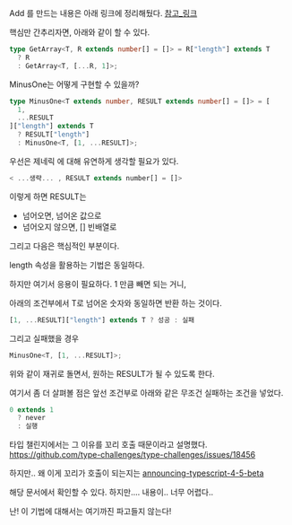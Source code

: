 Add 를 만드는 내용은 아래 링크에 정리해뒀다.
[참고\_링크]("./../../easy/Add.md)

핵심만 간추리자면, 아래와 같이 할 수 있다.

```typescript
type GetArray<T, R extends number[] = []> = R["length"] extends T
  ? R
  : GetArray<T, [...R, 1]>;
```

MinusOne는 어떻게 구현할 수 있을까?

```typescript
type MinusOne<T extends number, RESULT extends number[] = []> = [
  1,
  ...RESULT
]["length"] extends T
  ? RESULT["length"]
  : MinusOne<T, [1, ...RESULT]>;
```

우선은 제네릭 에 대해 유연하게 생각할 필요가 있다.

```typescript
< ...생략... , RESULT extends number[] = []>
```

이렇게 하면 RESULT는

- 넘어오면, 넘어온 값으로
- 넘어오지 않으면, [] 빈배열로

그리고 다음은 핵심적인 부분이다.

length 속성을 활용하는 기법은 동일하다.

하지만 여기서 응용이 필요하다. 1 만큼 빼면 되는 거니,

아래의 조건부에서 T로 넘어온 숫자와 동일하면 반환 하는 것이다.

```typescript
[1, ...RESULT]["length"] extends T ? 성공 : 실패
```

그리고 실패했을 경우

```typescript
MinusOne<T, [1, ...RESULT]>;
```

위와 같이 재귀로 돌면서, 원하는 RESULT가 될 수 있도록 한다.

여기서 좀 더 살펴볼 점은 앞선 조건부로 아래와 같은 무조건 실패하는 조건을 넣었다.

```typescript
0 extends 1
  ? never
  : 실행
```

타입 챌린지에서는 그 이유를 꼬리 호출 때문이라고 설명했다.
https://github.com/type-challenges/type-challenges/issues/18456

하지만.. 왜 이게 꼬리가 호출이 되는지는
[announcing-typescript-4-5-beta]("https://devblogs.microsoft.com/typescript/announcing-typescript-4-5-beta/#tailrec-conditional")

해당 문서에서 확인할 수 있다. 하지만....
내용이.. 너무 어렵다..

난! 이 기법에 대해서는 여기까진 파고들지 않는다!
